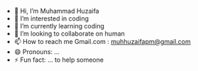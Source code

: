 - 👋 Hi, I’m Muhammad Huzaifa
- 👀 I’m interested in coding
- 🌱 I’m currently learning coding
- 💞️ I’m looking to collaborate on human
- 📫 How to reach me Gmail.com : muhhuzaifapm@gmail.com
- 😄 Pronouns: ...
- ⚡ Fun fact: ... to help someone

<!---
mh343095/mh343095 is a ✨ special ✨ repository because its `README.md` (this file) appears on your GitHub profile.
You can click the Preview link to take a look at your changes.
--->
